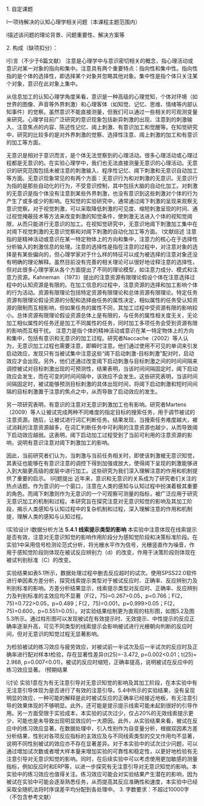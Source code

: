 1. 自定课题  

l一项待解决的认知心理学相关问题（本课程主题范围内）

l描述该问题的理论背景、问题重要性、解决方案等

2. 构成（缺项扣分）：

l引言（不少于6篇文献）
注意是心理学中与意识密切相关的概念，指心理活动或意识对某一对象的指向和集中。注意具有两个重要特点：指向性和集中性。指向性指的是个体的选择性，即选择某个对象并忽略其他对象。集中性是指个体只关注某个对象，意识在此对象上集中。

从信息加工的认知心理学角度来看，意识是一种高级的心理觉知，个体对环境（如世界的图像、声音等外界刺激）和心理客体（如知觉、记忆、思维、情绪等内部认知事件）的觉察。虽然意识不能直接测量，但我们可以通过一些相关的可观测变量来研究。心理学目前广泛研究的意识现象包括新异刺激的出现、注意到的刺激输入、注意焦点的内容、陈述性记忆、阈上刺激、有意识加工和觉醒等。在知觉研究中，研究的比较多的是对外界刺激的觉察、选择性注意、阈上刺激的加工和有意识的加工等方面。

无意识是相对于意识而言，是个体无法觉察到的心理活动。很多心理活动或心理过程都是无意识的。在实验心理学中，我们也无法直接测量无意识的心理活动。无意识的研究范围包括未被注意的刺激输入、程序性记忆、阈下刺激和无意识自动加工等方面。无意识现象常见的有两个方面：无意识行为和对刺激的无意识。无意识行为指的是那些自动化的行为，不受意识控制，其中包括大脑的自动化加工。对刺激的无意识是指个体没有注意到某些外界刺激，也没有意识到这些刺激对个体的行为产生了或多或少的影响。在知觉的实验研究中，通常通过阈下刺激的呈现来观察无意识觉察。对于视觉刺激，可以采取降低刺激的可见度、缩短刺激呈现的时间、通过视觉掩蔽技术等方法来改变刺激的知觉条件，使刺激无法进入个体的视知觉阈限，从而只能进行无意识的加工。在视知觉研究中，无意识地阈下刺激加工集中在对阈下视觉刺激的无意识觉察和对阈下刺激的自动化加工等方面。
l文献综述
注意指的是精神活动或意识在某一特定物体上的方向和集中，注意力的核心在于选择性分析输入的刺激信息的处理。注意的选择性是指在注意的过程中，对注意对象的选择是有某些偏向的，但心理学家对于什么样的特征可以成为被选择的注意对象还没有明确的理论解释。虽然目前没有完善的相关理论可以很好地诠释注意的选择性，但对此很多心理学家从各个方面提出了不同的理论模型，如注意力成分、模式和注意力资源。Kahneman （1973）提出的注意资源有限理论假设个体在注意选择过程中的认知资源是有限的。在加工信息的过程中，注意资源的选择和加工影响个体的行为活动。资源有限理论包括特定资源有限理论和总体资源有限理论。特定任务资源有限理论假设资源的分配和选择由任务的属性决定，相似属性的任务受认知资源的限制而互相影响，但如果任务的属性不同，其加工过程中受资源有限的影响较小。总体资源有限理论假设资源总体上是有限的，与任务的属性相关度无关，无论加工相似属性的任务还是加工不同属性的任务，同时加工多项任务会受到资源有限的影响而互相干扰。
注意力是指个体的精神活动或意识在某一特定物体上的方向和集中，包括有意识和无意识的加工过程。研究者Naccache（2002）等人认为，无意识加工过程也需要注意，即瞬时注意。他们通过使用不可见的单词来引发启动效应，发现只有当被试集中注意这些“阈下启动刺激-目标刺激”配对时，启动效应才会出现。另外，他们还通过改变阈下启动刺激与目标刺激之间的时间间隔来调控被试对目标刺激出现的可预测性，结果表明，当该时间间隔固定时，阈下启动效应会发生，而在可变的时间间隔中，该效应不会发生。这些研究表明，当该时间间隔固定时，被试能够预测目标刺激的具体出现时间，将阈下启动刺激和短时间间隔的目标刺激置于注意的焦点之中，从而导致了启动效应的发生。

另一项研究表明，有意识的注意对无意识刺激加工也有影响。研究者Martens（2009）等人让被试完成两种不同难度的指定目标的搜索任务，用于调节被试的注意资源。随后，让被试进行词汇判断任务。结果发现，当搜索任务难度越大，被试消耗的注意资源越多，在词汇判断任务中可利用的注意资源也越少，从而导致阈下启动效应越弱。这表明，阈下启动加工过程受到了当前可利用的注意资源的影响，说明有意识注意对阈下刺激加工的影响。

因此，当前研究者们认为，当刺激与当前任务相关时，即使该刺激被无意识知觉，其表征也能够在有意识注意的调控下得到加强或放大，使得阈下呈现的刺激能够进入到大脑更高级的皮层中进行加工。这些研究为我们深入理解注意的作用和机制提供了重要的启示。
l问题提出
近年来，意识和无意识的关系成为了研究者们关注的热点话题。作为意识的一个窗口，注意在人类的感知与认知过程中扮演着极其重要的角色。而阈下刺激则作为无意识的一个可观察可测量的指标，被广泛应用于研究无意识加工的机制和过程。本研究旨在探究注意对无意识知觉的影响及其加工阶段，揭示人类感知与认知过程中的复杂机制和过程，深入理解注意的作用和机制提，理解人类的感知与认知过程。

l实验设计
l数据分析方法
**5.4.1** **线索提示类型的影响**
本实验中注意体现在线索提示是否有效，注意对无意识知觉的影响作用阶段分为感知觉阶段和决策标准阶段。在实验1中采用信号检测论范式分析，将光栅水平作为信号，光栅竖直作为噪音，作用于感知觉阶段则体现在被试反应辨别力（d）的改变，作用于决策阶段则体现在被试判别标准（C）的改变。

实验结果如表5.1所示，数据处理过程中删去反应超时的试次。使用SPSS22.0软件进行单因素方差分析，探究线索提示类型对于被试反应时、正确率、反应辨别力及判别标准的影响。方差分析结果显示，线索提示类型对反应时、正确率、反应辨别力及判别标准的主效应均不显著（F(2，75)=0.267>0.05，p=0.766；F(2，75)=0.722>0.05，p=0.489；F(2，75)=0.001，p=0.999>0.05；F(2，75)=0.600，p=0.551>0.05）。对实验结果绘制更为直观的柱形图，如图5.2及图5.3所示。通过柱形图可以发现被试在有效提示时、无效提示、中性提示的反应正确率逐渐升高，可见不同类型的线索提示会影响被试进行光栅朝向判断的反应时间，但对无意识的知觉过程无显著影响。

为检验被试的练习效应与疲劳效应，对被试前一半试次及后一半试次的反应时及正确率进行配对样本t检验，存在显著性差异(t(25)=-3.472, p=0.002<0.01；t(25)= 2.968, p=0.007<0.01)，被试的反应时缩短，正确率提高，说明被试在反应中的练习效应显著。
l预期结果

l讨论
实验1意在为有无注意引导对无意识知觉的影响及其加工阶段，在本实验中有无注意引导体现为是否进行了有效的注意引导。5.4中所示的实验结果，没有呈现明显的效应，一种可能的解释是此时被试反应的正确率已经接近地板，有无注意引导的效果体现的不够明显。此外，还可能是提示提示线索可能未起到很好的引导作用。另一方面受限于实验成本，本实验的试次过少，仅占20%的无效线索提示更少，可能也是未导致出现明显效应的一大原因。此外，从实验结果来看，被试在反应中的练习效应显著。在数据处理中，引入性别作为自变量分析，根据双因素方差分析结果，性别对各项反应指标的主效应及与不同线索类型的交叉作用均不显著，说明不同性别被试的效应亦不存在显著差异。对于本实验中的试次过少问题，可以通过增加试次数或者增大样本量来增加实验的可靠性和稳定性，以更好地检验有无注意引导对无意识知觉的影响。同时，在后续实验中可以考虑使用更加敏感的测量指标，例如反应时和ERP等，以进一步探究有无注意引导对无意识知觉的影响。本实验中的练习效应也值得关注。练习效应可能会对实验结果产生潜在的影响，因为被试在实验中可能会逐渐熟悉任务，从而提高其反应准确性和速度，本实验中已经采取全随机法将时序误差平均分配到各处理中。
3. 字数要求：不超过10000字 （不包含参考文献）